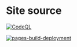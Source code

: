 # Site source

[![CodeQL](https://github.com/philoserf/site/actions/workflows/github-code-scanning/codeql/badge.svg)](https://github.com/philoserf/site/actions/workflows/github-code-scanning/codeql)

[![pages-build-deployment](https://github.com/philoserf/site/actions/workflows/pages/pages-build-deployment/badge.svg)](https://github.com/philoserf/site/actions/workflows/pages/pages-build-deployment)
